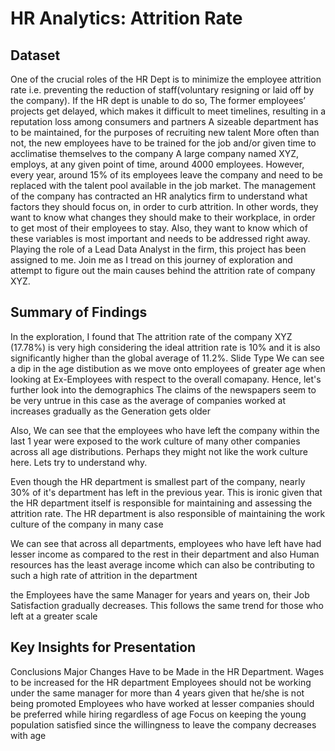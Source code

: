 # HR Analytics: Attrition Rate

## Dataset

One of the crucial roles of the HR Dept is to minimize the employee attrition rate i.e. preventing the reduction of staff(voluntary resigning or laid off by the company). If the HR dept is unable to do so,
The former employees’ projects get delayed, which makes it difficult to meet timelines, resulting in a reputation loss among consumers and partners
A sizeable department has to be maintained, for the purposes of recruiting new talent
More often than not, the new employees have to be trained for the job and/or given time to acclimatise themselves to the company
A large company named XYZ, employs, at any given point of time, around 4000 employees. However, every year, around 15% of its employees leave the company and need to be replaced with the talent pool available in the job market.
The management of the company has contracted an HR analytics firm to understand what factors they should focus on, in order to curb attrition. In other words, they want to know what changes they should make to their workplace, in order to get most of their employees to stay. Also, they want to know which of these variables is most important and needs to be addressed right away.
Playing the role of a Lead Data Analyst in the firm, this project has been assigned to me. Join me as I tread on this journey of exploration and attempt to figure out the main causes behind the attrition rate of company XYZ.


## Summary of Findings

In the exploration, I found that 
The attrition rate of the company XYZ (17.78%) is very high considering the ideal attrition rate is 10% and it is also significantly higher than the global average of 11.2%. 
Slide Type
We can see a dip in the age distibution as we move onto employees of greater age when looking at Ex-Employees with respect to the overall comapany. Hence, let's further look into the demographics
The claims of the newspapers seem to be very untrue in this case as the average of companies worked at increases gradually as the Generation gets older

Also, We can see that the employees who have left the company within the last 1 year were exposed to the work culture of many other companies across all age distributions. Perhaps they might not like the work culture here. Lets try to understand why.

Even though the HR department is smallest part of the company, nearly 30% of it's department has left in the previous year. This is ironic given that the HR department itself is responsible for maintaining and assessing the attrition rate. The HR department is also responsible of maintaining the work culture of the company in many case

We can see that across all departments, employees who have left have had lesser income as compared to the rest in their department and also Human resources has the least average income which can also be contributing to such a high rate of attrition in the department

the Employees have the same Manager for years and years on, their Job Satisfaction gradually decreases. This follows the same trend for those who left at a greater scale

## Key Insights for Presentation

Conclusions
Major Changes Have to be Made in the HR Department.
Wages to be increased for the HR department
Employees should not be working under the same manager for more than 4 years given that he/she is not being promoted
Employees who have worked at lesser companies should be preferred while hiring regardless of age
Focus on keeping the young population satisfied since the willingness to leave the company decreases with age
